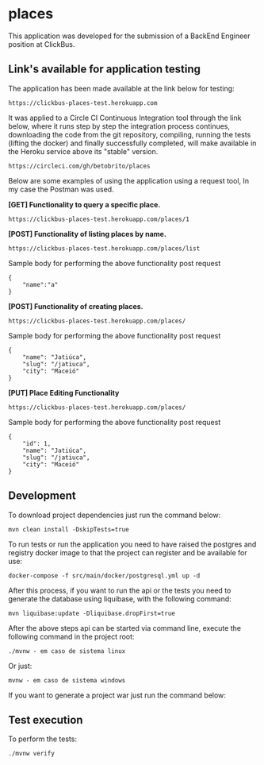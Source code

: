 # places

This application was developed for the submission of a BackEnd Engineer position at ClickBus.

## Link's available for application testing

The application has been made available at the link below for testing:

    https://clickbus-places-test.herokuapp.com
    
It was applied to a Circle CI Continuous Integration tool through the link below, where it runs step by step the 
integration process continues, downloading the code from the git repository, compiling, running the tests (lifting the 
docker) and finally successfully completed, will make available in the Heroku service above its "stable" version.

    https://circleci.com/gh/betobrito/places
    
Below are some examples of using the application using a request tool, In my case the Postman was used.

<b>[GET] Functionality to query a specific place.</b>

    https://clickbus-places-test.herokuapp.com/places/1

<b>[POST] Functionality of listing places by name.</b>

    https://clickbus-places-test.herokuapp.com/places/list
    
Sample body for performing the above functionality post request

    {
        "name":"a"
    }

<b>[POST] Functionality of creating places.</b>

    https://clickbus-places-test.herokuapp.com/places/

Sample body for performing the above functionality post request

    {
        "name": "Jatiúca",
        "slug": "/jatiuca",
        "city": "Maceió"
    }
    
<b>[PUT] Place Editing Functionality</b>

    https://clickbus-places-test.herokuapp.com/places/
    
Sample body for performing the above functionality post request
    
    {
        "id": 1,
        "name": "Jatiúca",
        "slug": "/jatiuca",
        "city": "Maceió"
    }

## Development

To download project dependencies just run the command below:

    mvn clean install -DskipTests=true
    
To run tests or run the application you need to have raised the postgres and registry docker image to
that the project can register and be available for use:

    docker-compose -f src/main/docker/postgresql.yml up -d
    
After this process, if you want to run the api or the tests you need to generate the database using liquibase,
with the following command:

    mvn liquibase:update -Dliquibase.dropFirst=true

After the above steps api can be started via command line, execute the following command in the project root:

    ./mvnw - em caso de sistema linux
    
   Or just:
    
    mvnw - em caso de sistema windows
    
If you want to generate a project war just run the command below:

## Test execution

To perform the tests:

    ./mvnw verify
